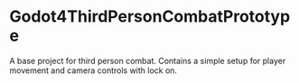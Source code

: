 # Godot4ThirdPersonCombatPrototype
A base project for third person combat. Contains a simple setup for player movement and camera controls with lock on.
